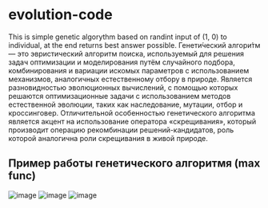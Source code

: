 # evolution-code
This is simple genetic algorythm based on randint input of (1, 0) to individual, at the end returns best answer possible.
Генети́ческий алгори́тм  — это эвристический алгоритм поиска, используемый для решения задач оптимизации и моделирования путём случайного подбора, комбинирования и вариации искомых параметров с использованием механизмов, аналогичных естественному отбору в природе. Является разновидностью эволюционных вычислений, с помощью которых решаются оптимизационные задачи с использованием методов естественной эволюции, таких как наследование, мутации, отбор и кроссинговер. Отличительной особенностью генетического алгоритма является акцент на использование оператора «скрещивания», который производит операцию рекомбинации решений-кандидатов, роль которой аналогична роли скрещивания в живой природе.



## Пример работы генетического алгоритмя (max func)
![image](https://user-images.githubusercontent.com/110192173/209186680-89db3b38-f4ec-466f-8b09-d3bce088b54b.png)
![image](https://user-images.githubusercontent.com/110192173/209187010-b245a262-c86d-4f9f-8e00-8e0b14102d24.png)
![image](https://user-images.githubusercontent.com/110192173/209187034-cc932ff2-743b-432f-b6ba-cdc5f9cc69e5.png)
